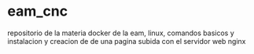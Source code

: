 # eam_cnc
repositorio de la materia docker de la eam, linux, comandos basicos y instalacion y creacion de de una pagina subida con el servidor web nginx

